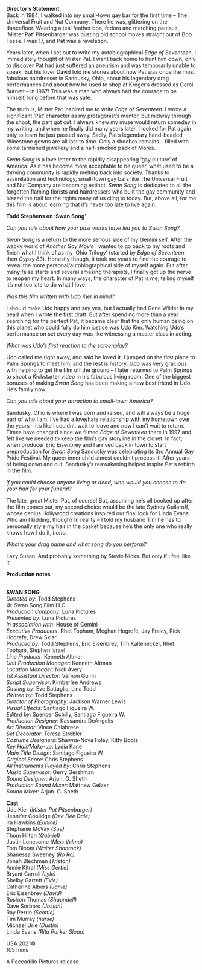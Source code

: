 

**Director’s Statement**  
Back in 1984, I walked into my small-town gay bar for the first time –  The Universal Fruit and Nut Company. There he was, glittering on the dancefloor. Wearing a teal feather boa, fedora and matching pantsuit, ‘Mister Pat’ Pitsenbarger was busting old school moves straight out of Bob Fosse.  I was 17, and Pat was a revelation.

Years later, when I set out to write my autobiographical _Edge of Seventeen_, I immediately thought of Mister Pat. I went back home to hunt him down, only to discover Pat had just suffered an aneurism and was temporarily unable to speak. But his lover David told me stories about how Pat was once the most fabulous hairdresser in Sandusky, Ohio, about his legendary drag performances and about how he used to shop at Kroger’s dressed as Carol Burnett – in 1967! This was a man who always had the courage to be himself, long before that was safe.

The truth is, Mister Pat inspired me to write _Edge of Seventeen_. I wrote a significant ‘Pat’ character as my protagonist’s mentor, but midway through the shoot, the part got cut. I always knew my muse would return someday in my writing, and when he finally did many years later, I looked for Pat again only to learn he just passed away. Sadly, Pat’s legendary hand-beaded rhinestone gowns are all lost to time. Only a shoebox remains – filled with some tarnished jewellery and a half-smoked pack of Mores.

_Swan Song_ is a love letter to the rapidly disappearing ‘gay culture’ of America. As it has become more acceptable to be queer, what used to be a thriving community is rapidly melting back into society. Thanks to assimilation and technology, small-town gay bars like The Universal Fruit and Nut Company are becoming extinct. _Swan Song_ is dedicated to all the forgotten flaming florists and hairdressers who built the gay community and blazed the trail for the rights many of us cling to today. But, above all, for me this film is about learning that it’s never too late to live again.

**Todd Stephens on ‘Swan Song’**

_Can you talk about how your past works have led you to Swan Song?_

_Swan Song_ is a return to the more serious side of my Gemini self. After the wacky world of _Another Gay Movie_ I wanted to go back to my roots and finish what I think of as my ‘Ohio Trilogy’ (started by _Edge of Seventeen_, then _Gypsy 83_). Honestly though, it took me years to find the courage to reveal the more personal/autobiographical side of myself again. But after many false starts and several amazing therapists, I finally got up the nerve to reopen my heart.  In many ways, the character of Pat is me, telling myself it’s not too late to do what I love.

_Was this film written with Udo Kier in mind?_

I should make Udo happy and say yes, but I actually had Gene Wilder in my head when I wrote the first draft. But after spending more than a year searching for the perfect Pat, it became clear that the only human being on this planet who could fully do him justice was Udo Kier. Watching Udo’s performance on set every day was like witnessing a master class in acting.

_What was Udo’s first reaction to the screenplay?_

Udo called me right away, and said he loved it. I jumped on the first plane to Palm Springs to meet him, and the rest is history. Udo was very gracious with helping to get the film off the ground – I later returned to Palm Springs to shoot a Kickstarter video in his fabulous living room. One of the biggest bonuses of making _Swan Song_ has been making a new best friend in Udo. He’s family now.

_Can you talk about your attraction to small-town America?_

Sandusky, Ohio is where I was born and raised, and will always be a huge part of who I am. I’ve had a love/hate relationship with my hometown over the years – it’s like I couldn’t wait to leave and now I can’t wait to return. Times have changed since we filmed _Edge of Seventeen_ there in 1997 and felt like we needed to keep the film’s gay storyline in the closet. In fact, when producer Eric Eisenbrey and I arrived back in town to start preproduction for _Swan Song_ Sandusky was celebrating its 3rd  Annual Gay Pride Festival. My queer inner child almost couldn’t process it! After years of being down and out, Sandusky’s reawakening helped inspire Pat’s rebirth in the film.

_If you could choose anyone living or dead, who would you choose to do your hair for your funeral?_

The late, great Mister Pat, of course! But, assuming he’s all booked up after the film comes out, my second choice would be the late Sydney Guilaroff, whose genius Hollywood creations inspired our final look for Linda Evans.  Who am I kidding, though? In reality – I told my husband Tim he has to personally style my hair in the casket because he’s the only one who really knows how I do it, _haha_.

_What’s your drag name and what song do you perform?_

Lazy Susan. And probably something by Stevie Nicks. But only if I feel like it.

**Production notes**
<br><br>

**SWAN SONG**  
_Directed by_: Todd Stephens  
©: Swan Song Film LLC  
_Production Company_: Luna Pictures  
_Presented by_: Luna Pictures  
_In association with_: House of Gemini  
_Executive Producers_: Rhet Topham, Meghan Hogrefe, Jay Fraley, Rick Hogrefe, Drew Sklar  
_Produced by_: Todd Stephens, Eric Eisenbrey,  Tim Kaltenecker, Rhet Topham, Stephen Israel  
_Line Producer_: Kenneth Altman  
_Unit Production Manager_: Kenneth Altman  
_Location Manager_: Nick Avery  
_1st Assistant Director_: Vernon Guinn  
_Script Supervisor_: Kimberlee Andrews  
_Casting by_: Eve Battaglia, Lina Todd  
_Written by_: Todd Stephens  
_Director of Photography_: Jackson Warner Lewis  
_Visual Effects_: Santiago Figueira W.  
_Edited by_: Spencer Schilly, Santiago Figueira W.  
_Production Designer_: Kassandra DeAngelis  
_Art Director_: Vince Calabrese  
_Set Decorator_: Teresa Strebler  
_Costume Designers_: Shawna-Nova Foley,  Kitty Boots  
_Key Hair/Make-up_: Lydia Kane  
_Main Title Design_: Santiago Figueira W.  
_Original Score_: Chris Stephens  
_All Instruments Played by_: Chris Stephens  
_Music Supervisor_: Gerry Gershman  
_Sound Designer_: Arjun. G. Sheth  
_Production Sound Mixer_: Matthew Gelzer  
_Sound Mixer_: Arjun. G. Sheth

**Cast**  
Udo Kier _(Mister Pat Pitsenbarger)_  
Jennifer Coolidge _(Dee Dee Dale)_  
Ira Hawkins _(Eunice)_  
Stephanie McVay _(Sue)_  
Thom Hilton _(Gabriel)_  
Justin Lonesome _(Miss Velma)_  
Tom Bloom _(Walter Shanrock)_  
Shanessa Sweeney _(Ro Ro)_  
Jonah Blechman _(Tristan)_  
Annie Kitral _(Miss Gertie)_  
Bryant Carroll _(Lyle)_  
Shelby Garrett _(Evie)_  
Catherine Albers _(Janie)_  
Eric Eisenbrey _(David)_  
Roshon Thomas _(Shaundell)_  
Dave Sorboro _(Josiah)_  
Ray Perrin _(Scottie)_  
Tim Murray _(nurse)_  
Michael Urie _(Dustin)_  
Linda Evans _(Rita Parker Sloan)_

USA 2021©  
105 mins

A Peccadillo Pictures release<br>
<br>
<!--stackedit_data:
eyJoaXN0b3J5IjpbLTEwODM3NTg5NjldfQ==
-->